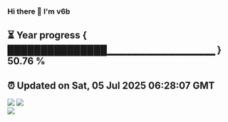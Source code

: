 ### Hi there 👋  I'm v6b  
⏳ Year progress { ███████████████▁▁▁▁▁▁▁▁▁▁▁▁▁▁▁ } 50.76 %
---
⏰ Updated on Sat, 05 Jul 2025 06:28:07 GMT
---
![](https://github-readme-stats.vercel.app/api?username=v6b&bg_color=30,e96443,904e95&title_color=fff&text_color=fff&layout=compact)
![](https://github-readme-stats.vercel.app/api/top-langs/?username=v6b&layout=compact&bg_color=30,e96443,904e95&title_color=fff&text_color=fff)  
![](https://gcore.jsdelivr.net/gh/v6b/v6b@main/assets/github-contribution-grid-snake.svg)

